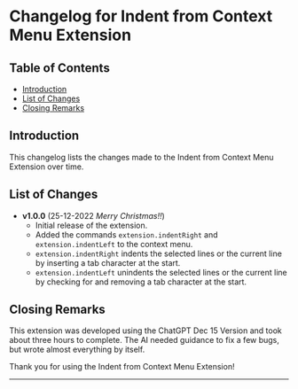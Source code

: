 # Changelog for Indent from Context Menu Extension

## Table of Contents

- [Introduction](#introduction)
- [List of Changes](#list-of-changes)
- [Closing Remarks](#closing-remarks)

## Introduction

This changelog lists the changes made to the Indent from Context Menu Extension over time.

## List of Changes

- **v1.0.0** (25-12-2022 *Merry Christmas!!*)
  - Initial release of the extension.
  - Added the commands `extension.indentRight` and `extension.indentLeft` to the context menu.
  - `extension.indentRight` indents the selected lines or the current line by inserting a tab character at the start.
  - `extension.indentLeft` unindents the selected lines or the current line by checking for and removing a tab character at the start.

## Closing Remarks

This extension was developed using the ChatGPT Dec 15 Version and took about three hours to complete. The AI needed guidance to fix a few bugs, but wrote almost everything by itself.

Thank you for using the Indent from Context Menu Extension!

---